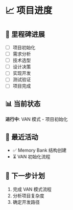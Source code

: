 # 📈 项目进度

## 🏁 里程碑进展
- [ ] 项目初始化
- [ ] 需求分析
- [ ] 技术选型
- [ ] 设计决策
- [ ] 实现开发
- [ ] 测试验证
- [ ] 项目完成

## 📊 当前状态
**进行中**: VAN 模式 - 项目初始化

## 🔄 最近活动
- ✅ Memory Bank 结构创建
- ⏳ VAN 初始化流程

## 📝 下一步计划
1. 完成 VAN 模式流程
2. 分析项目复杂度
3. 确定开发路径 